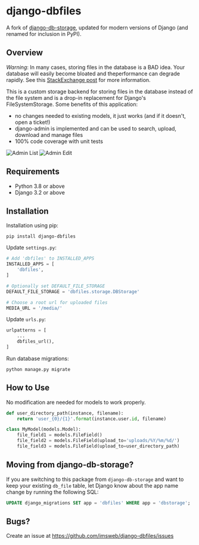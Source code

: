 # django-dbfiles

A fork of [django-db-storage](https://github.com/derekkwok/django-db-storage), updated for modern versions of Django (and renamed for inclusion in PyPI).

## Overview

*Warning*: In many cases, storing files in the database is a BAD idea. Your database will easily become bloated and theperformance can degrade rapidly. See this [StackExchange post](http://programmers.stackexchange.com/questions/150669/is-it-a-bad-practice-to-store-large-files-10-mb-in-a-database) for more information.

This is a custom storage backend for storing files in the database instead of the file system and is a drop-in replacement for Django's FileSystemStorage. Some benefits of this application:

* no changes needed to existing models, it just works (and if it doesn't, open a ticket!)
* django-admin is implemented and can be used to search, upload, download and manage files
* 100% code coverage with unit tests

![Admin List](http://i.imgur.com/4g9tmEZt.png)
![Admin Edit](http://i.imgur.com/A2F8xlrt.png)

## Requirements

* Python 3.8 or above
* Django 3.2 or above

## Installation

Installation using pip:

```
pip install django-dbfiles
```

Update `settings.py`:

```python
# Add 'dbfiles' to INSTALLED_APPS
INSTALLED_APPS = [
    'dbfiles',
]

# Optionally set DEFAULT_FILE_STORAGE
DEFAULT_FILE_STORAGE = 'dbfiles.storage.DBStorage'

# Choose a root url for uploaded files
MEDIA_URL = '/media/'
```

Update `urls.py`:

```python
urlpatterns = [
    ...
    dbfiles_url(),
]
```

Run database migrations:

```
python manage.py migrate
```

## How to Use

No modification are needed for models to work properly.

```python
def user_directory_path(instance, filename):
    return 'user_{0}/{1}'.format(instance.user.id, filename)

class MyModel(models.Model):
    file_field1 = models.FileField()
    file_field2 = models.FileField(upload_to='uploads/%Y/%m/%d/')
    file_field3 = models.FileField(upload_to=user_directory_path)
```

## Moving from django-db-storage?

If you are switching to this package from `django-db-storage` and want to keep your existing `db_file` table, let Django know about the app name change by running the following SQL:

```sql
UPDATE django_migrations SET app = 'dbfiles' WHERE app = 'dbstorage';
```

## Bugs?

Create an issue at https://github.com/imsweb/django-dbfiles/issues
